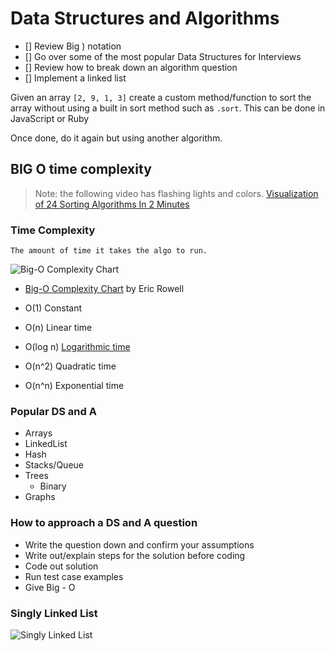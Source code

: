 # Data Structures and Algorithms 
- [] Review Big ) notation 
- [] Go over some of the most popular Data Structures for Interviews 
- [] Review how to break down an algorithm question 
- [] Implement a linked list

Given an array `[2, 9, 1, 3]` create a custom method/function to sort the array without using a built in sort method such as `.sort`. This can be done in JavaScript or Ruby 

Once done, do it again but using another algorithm. 

## BIG O time complexity 
>Note: the following video has flashing lights and colors. 
[Visualization of 24 Sorting Algorithms In 2 Minutes](https://www.youtube.com/watch?v=BeoCbJPuvSE)

### Time Complexity 
    The amount of time it takes the algo to run.

![Big-O Complexity Chart](https://miro.medium.com/max/1200/1*5ZLci3SuR0zM_QlZOADv8Q.jpeg)
- [Big-O Complexity Chart](http://bigocheatsheet.com/) by Eric Rowell

 - O(1) Constant 
 - O(n) Linear time
 - O(log n) [Logarithmic time](https://www.youtube.com/watch?v=M4ubFru2O80) 
 - O(n^2) Quadratic time 
 - O(n^n) Exponential time

 ### Popular DS and A
 - Arrays 
 - LinkedList
 - Hash
 - Stacks/Queue 
 - Trees 
    - Binary 
 - Graphs 

 ### How to approach a DS and A question

 - Write the question down and confirm your assumptions  
 - Write out/explain steps for the solution before coding 
 - Code out solution 
 - Run test case examples 
 - Give Big - O

 ### Singly Linked List
![Singly Linked List](https://media.geeksforgeeks.org/wp-content/cdn-uploads/20200922124319/Singly-Linked-List1.png)